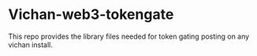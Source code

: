 # Vichan-web3-tokengate
This repo provides the library files needed for token gating posting on any vichan install. 
